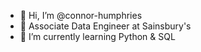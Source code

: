 - 👋 Hi, I’m @connor-humphries
- 🏢 Associate Data Engineer at Sainsbury's
- 🌱 I’m currently learning Python & SQL

<!---
connor-humphries/connor-humphries is a ✨ special ✨ repository because its `README.md` (this file) appears on your GitHub profile.
You can click the Preview link to take a look at your changes.
--->
